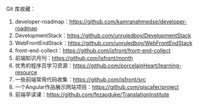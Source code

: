Git 库收藏：
1.	developer-roadmap：https://github.com/kamranahmedse/developer-roadmap
2.	DevelopmentStack：https://github.com/unruledboy/DevelopmentStack
3.	WebFrontEndStack：https://github.com/unruledboy/WebFrontEndStack
4.	front-end-collect：https://github.com/jsfront/front-end-collect
5.	前端知识月刊：https://github.com/jsfront/month 
6.	优秀的程序员学习资源：https://github.com/porcelainHeart/learning-resource
7.	一些前端常用代码收集：https://github.com/jsfront/src
8.	一个Angular作品展示网站项目：https://github.com/giscafer/project
9.	前端早读课：https://github.com/fezaoduke/TranslationInstitute
